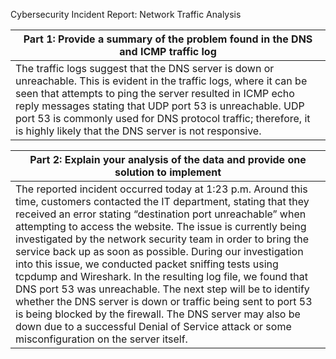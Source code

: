 Cybersecurity Incident Report: 
Network Traffic Analysis

| **Part 1: Provide a summary of the problem found in the DNS and ICMP traffic log**                                                                                                                                             |
| ------------------------------------------------------------------------------------------------------------------------------------------------------------------------------------------------------------------------------ |
| The traffic logs suggest that the DNS server is down or unreachable. This is evident in the traffic logs, where it can be seen that attempts to ping the server resulted in ICMP echo reply messages stating that UDP port 53 is unreachable. UDP port 53 is commonly used for DNS protocol traffic; therefore, it is highly likely that the DNS server is not responsive.                                                                                                                                                            |
                                                                                                                                                                                                                                

| **Part 2: Explain your analysis of the data and provide one solution to implement**                                                                                                                                            |
| ------------------------------------------------------------------------------------------------------------------------------------------------------------------------------------------------------------------------------ |
| The reported incident occurred today at 1:23 p.m. Around this time, customers contacted the IT department, stating that they received an error stating “destination port unreachable” when attempting to access the website. The issue is currently being investigated by the network security team in order to bring the service back up as soon as possible. During our investigation into this issue, we conducted packet sniffing tests using tcpdump and Wireshark. In the resulting log file, we found that DNS port 53 was unreachable. The next step will be to identify whether the DNS server is down or traffic being sent to port 53 is being blocked by the firewall. The DNS server may also be down due to a successful Denial of Service attack or some misconfiguration on the server itself.                                              |
                                                                                                                                                                                                                               
